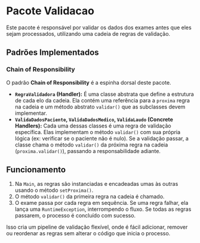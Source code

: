 # Pacote Validacao

Este pacote é responsável por validar os dados dos exames antes que eles sejam processados, utilizando uma cadeia de regras de validação.

## Padrões Implementados

### Chain of Responsibility

O padrão **Chain of Responsibility** é a espinha dorsal deste pacote.

- **`RegraValidadora` (Handler):** É uma classe abstrata que define a estrutura de cada elo da cadeia. Ela contém uma referência para a `proxima` regra na cadeia e um método abstrato `validar()` que as subclasses devem implementar.
- **`ValidaDadosPaciente`, `ValidaDadosMedico`, `ValidaLaudo` (Concrete Handlers):** Cada uma dessas classes é uma regra de validação específica. Elas implementam o método `validar()` com sua própria lógica (ex: verificar se o paciente não é nulo). Se a validação passar, a classe chama o método `validar()` da próxima regra na cadeia (`proxima.validar()`), passando a responsabilidade adiante.

## Funcionamento

1.  Na `Main`, as regras são instanciadas e encadeadas umas às outras usando o método `setProxima()`.
2.  O método `validar()` da primeira regra na cadeia é chamado.
3.  O exame passa por cada regra em sequência. Se uma regra falhar, ela lança uma `RuntimeException`, interrompendo o fluxo. Se todas as regras passarem, o processo é concluído com sucesso.

Isso cria um pipeline de validação flexível, onde é fácil adicionar, remover ou reordenar as regras sem alterar o código que inicia o processo.
